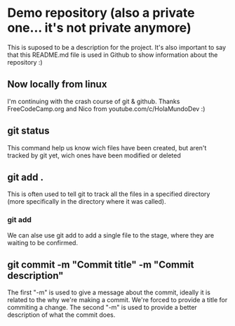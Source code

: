 # Demo repository (also a private one... it's not private anymore)

This is suposed to be a description for the project.
It's also important to say that this README.md file is used in Github to show information about the repository :)

## Now locally from linux

I'm continuing with the crash course of git & github. Thanks FreeCodeCamp.org and Nico from youtube.com/c/HolaMundoDev :)

## git status 

This command help us know wich files have been created, but aren't tracked by git yet, wich ones have been modified or deleted

## git add .

This is often used to tell git to track all the files in a specified directory (more specifically in the directory where it was called).

### git add <filename>

We can alse use git add to add a single file to the stage, where they are waiting to be confirmed.

## git commit -m "Commit title" -m "Commit description"

The first "-m" is used to give a message about the commit, ideally it is related to the why we're making a commit.
We're forced to provide a title for commiting a change.
The second "-m" is used to provide a better description of what the commit does.
